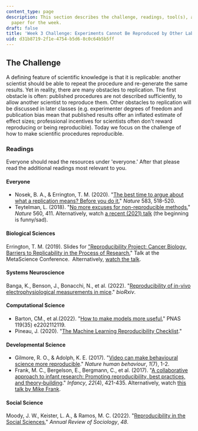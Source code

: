 ```yaml
---
content_type: page
description: This section describes the challenge, readings, tool(s), and response
  paper for the week.
draft: false
title: 'Week 3 Challenge: Experiments Cannot Be Reproduced by Other Labs'
uid: d31b8719-2f1e-4754-b5d6-8c0c64b5b5ff
---
```

## The Challenge

A defining feature of scientific knowledge is that it is replicable: another scientist should be able to repeat the procedure and re-generate the same results. Yet in reality, there are many obstacles to replication. The first obstacle is often: published procedures are not described sufficiently, to allow another scientist to reproduce them. Other obstacles to replication will be discussed in later classes (e.g. experimenter degrees of freedom and publication bias mean that published results offer an inflated estimate of effect sizes; professional incentives for scientists often don't reward reproducing or being reproducible). Today we focus on the challenge of how to make scientific procedures reproducible.

### Readings

Everyone should read the resources under 'everyone.' After that please read the additional readings most relevant to you.

#### Everyone

- Nosek, B. A., & Errington, T. M. (2020). "[The best time to argue about what a replication means? Before you do it.](https://www.nature.com/articles/d41586-020-02142-6?sf236176533=1)" *Nature* 583, 518-520.
- Teytelman, L. (2018). "[No more excuses for non-reproducible methods.](https://www.nature.com/articles/d41586-018-06008-w)" *Nature* 560, 411. Alternatively, watch [a recent (2021) talk](https://www.youtube.com/watch?v=pjWlA4JXm64) (the beginning is funny/sad).

#### Biological Sciences

Errington, T. M. (2019). Slides for ["Reproducibility Project: Cancer Biology, Barriers to Replicability in the Process of Research.](https://canvas.mit.edu/courses/16735/files/2628356?wrap=1)" Talk at the MetaScience Conference.  Alternatively, [watch the talk](https://www.youtube.com/watch?v=KZnOUac3dUw).

#### Systems Neuroscience

Banga, K., Benson, J., Bonacchi, N., et al. (2022). "[Reproducibility of in-vivo electrophysiological measurements in mice](https://www.biorxiv.org/content/10.1101/2022.05.09.491042v3)." *bioRxiv*.

#### Computational Science

- Barton, CM., et al.(2022). "[How to make models more useful.](https://www.pnas.org/doi/10.1073/pnas.2202112119)" PNAS 119(35) e2202112119.
- Pineau, J. (2020). "[The Machine Learning Reproducibility Checklist](https://www.cs.mcgill.ca/~jpineau/ReproducibilityChecklist.pdf)."

#### Developmental Science

- Gilmore, R. O., & Adolph, K. E. (2017). "[Video can make behavioural science more reproducible](https://www.nature.com/articles/s41562-017-0128)." *Nature human behaviour*, *1*(7), 1-2.
- Frank, M. C., Bergelson, E., Bergmann, C., et al. (2017). "[A collaborative approach to infant research: Promoting reproducibility, best practices, and theory‐building](https://onlinelibrary.wiley.com/doi/pdf/10.1111/infa.12182)." *Infancy*, *22*(4), 421-435. Alternatively, watch [this talk by Mike Frank](https://www.youtube.com/watch?v=6KA69DlsYMI).

#### Social Science

Moody, J. W., Keister, L. A., & Ramos, M. C. (2022). "[Reproducibility in the Social Sciences.](https://www.annualreviews.org/doi/abs/10.1146/annurev-soc-090221-035954)" *Annual Review of Sociology*, *48*.